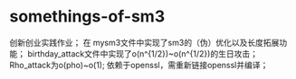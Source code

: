 # somethings-of-sm3
创新创业实践作业；
在 mysm3文件中实现了sm3的（伪）优化以及长度拓展功能；
birthday_attack文件中实现了o(n^{1/2})~o(n^{1/2})的生日攻击；
Rho_attack为o(pho)~o(1);
依赖于openssl，需重新链接openssl并编译；

